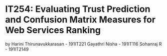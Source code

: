 # IT254: Evaluating Trust Prediction and Confusion Matrix Measures for Web Services Ranking

by
Harini Thirunavukkarasan - 191IT221
Gayathri Nisha - 191IT116
Sohanraj R - 191IT2149
